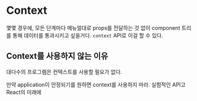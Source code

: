 # Context

몇몇 경우에, 모든 단계마다 메뉴얼대로 props를 전달하는 것 없이 component 트리를 통해 데이터를 통과시키고 싶을거다. `context` API로 이걸 할 수 있다.

## Context를 사용하지 않는 이유

대다수의 프로그램은 컨텍스트를 사용할 필요가 없다. 

만약 application이 안정되기를 원하면 context를 사용하지 마라. 실험적인 API고 React의 미래에 